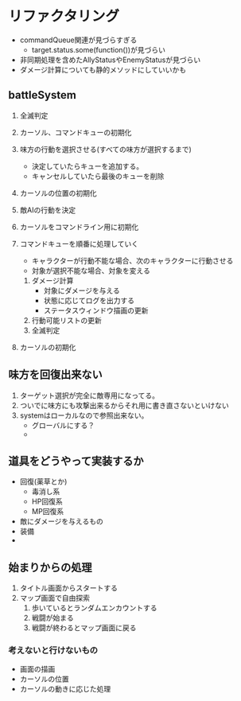 # リファクタリング
- commandQueue関連が見づらすぎる
    - target.status.some(function())が見づらい
- 非同期処理を含めたAllyStatusやEnemyStatusが見づらい
- ダメージ計算についても静的メソッドにしていいかも

## battleSystem

1. 全滅判定
1. カーソル、コマンドキューの初期化
1. 味方の行動を選択させる(すべての味方が選択するまで)
    - 決定していたらキューを追加する。
    - キャンセルしていたら最後のキューを削除
1. カーソルの位置の初期化

1. 敵AIの行動を決定

1. カーソルをコマンドライン用に初期化

1. コマンドキューを順番に処理していく
    - キャラクターが行動不能な場合、次のキャラクターに行動させる
    - 対象が選択不能な場合、対象を変える
    1. ダメージ計算
        - 対象にダメージを与える
        - 状態に応じてログを出力する
        - ステータスウィンドウ描画の更新
    1. 行動可能リストの更新
    1. 全滅判定

1. カーソルの初期化


## 味方を回復出来ない
1. ターゲット選択が完全に敵専用になってる。
1. ついでに味方にも攻撃出来るからそれ用に書き直さないといけない
1. systemはローカルなので参照出来ない。
    - グローバルにする？
    - 

## 道具をどうやって実装するか
- 回復(薬草とか)
    - 毒消し系
    - HP回復系
    - MP回復系
- 敵にダメージを与えるもの
- 装備
- 

## 始まりからの処理

1. タイトル画面からスタートする
1. マップ画面で自由探索
    1. 歩いているとランダムエンカウントする
    1. 戦闘が始まる
    1. 戦闘が終わるとマップ画面に戻る

### 考えないと行けないもの
- 画面の描画
- カーソルの位置
- カーソルの動きに応じた処理

## 
